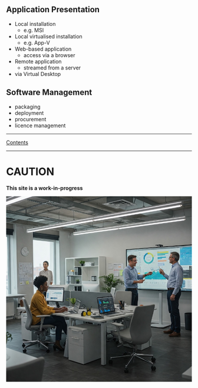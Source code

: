 
## Application Presentation

- Local installation
	- e.g. MSI
- Local virtualised installation
	- e.g. App-V
- Web-based application
	- access via a browser
- Remote application
	- streamed from a server
- via Virtual Desktop

## Software Management

- packaging
- deployment
- procurement
- licence management

---
[Contents](Contents.md)

---

# CAUTION

**This site is a work-in-progress**

![Modern Workplace250](images/Gemini_Generated_Image_w3pctvw3pctvw3pc.jpg)
